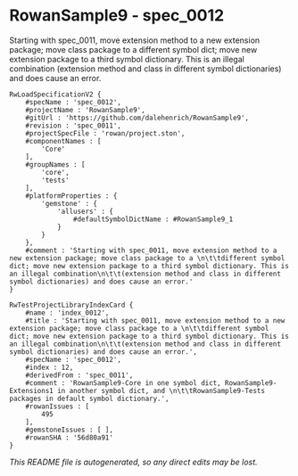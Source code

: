 # RowanSample9 - spec_0012
Starting with spec_0011, move extension method to a new extension package; move class package to a 
		different symbol dict; move new extension package to a third symbol dictionary. This is an illegal combination
		(extension method and class in different symbol dictionaries) and does cause an error.
```
RwLoadSpecificationV2 {
	#specName : 'spec_0012',
	#projectName : 'RowanSample9',
	#gitUrl : 'https://github.com/dalehenrich/RowanSample9',
	#revision : 'spec_0011',
	#projectSpecFile : 'rowan/project.ston',
	#componentNames : [
		'Core'
	],
	#groupNames : [
		'core',
		'tests'
	],
	#platformProperties : {
		'gemstone' : {
			'allusers' : {
				#defaultSymbolDictName : #RowanSample9_1
			}
		}
	},
	#comment : 'Starting with spec_0011, move extension method to a new extension package; move class package to a \n\t\tdifferent symbol dict; move new extension package to a third symbol dictionary. This is an illegal combination\n\t\t(extension method and class in different symbol dictionaries) and does cause an error.'
}

RwTestProjectLibraryIndexCard {
	#name : 'index_0012',
	#title : 'Starting with spec_0011, move extension method to a new extension package; move class package to a \n\t\tdifferent symbol dict; move new extension package to a third symbol dictionary. This is an illegal combination\n\t\t(extension method and class in different symbol dictionaries) and does cause an error.',
	#specName : 'spec_0012',
	#index : 12,
	#derivedFrom : 'spec_0011',
	#comment : 'RowanSample9-Core in one symbol dict, RowanSample9-Extensions1 in another symbol dict, and \n\t\tRowanSample9-Tests packages in default symbol dictionary.',
	#rowanIssues : [
		495
	],
	#gemstoneIssues : [ ],
	#rowanSHA : '56d80a91'
}
```

*This README file is autogenerated, so any direct edits may be lost.*

